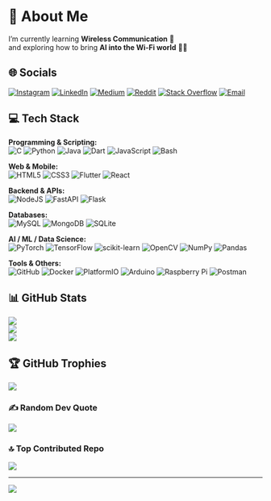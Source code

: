 <!-- ---------------------------- -->
<!-- 💫 ABOUT ME -->
<!-- ---------------------------- -->
# 💫 About Me
I’m currently learning **Wireless Communication** 📡  
and exploring how to bring **AI into the Wi-Fi world** 🤖📶  


<!-- ---------------------------- -->
<!-- 🌐 SOCIAL LINKS -->
<!-- ---------------------------- -->
## 🌐 Socials
[![Instagram](https://img.shields.io/badge/Instagram-%23E4405F.svg?logo=Instagram&logoColor=white)](https://instagram.com/chandu_surisetty) 
[![LinkedIn](https://img.shields.io/badge/LinkedIn-%230077B5.svg?logo=linkedin&logoColor=white)](https://linkedin.com/in/chandu-surisetty-754b94179) 
[![Medium](https://img.shields.io/badge/Medium-12100E?logo=medium&logoColor=white)](https://medium.com/@chandusurisetty58) 
[![Reddit](https://img.shields.io/badge/Reddit-%23FF4500.svg?logo=Reddit&logoColor=white)](https://reddit.com/user/TomorrowNo8138/) 
[![Stack Overflow](https://img.shields.io/badge/-Stackoverflow-FE7A16?logo=stack-overflow&logoColor=white)](https://stackoverflow.com/users/16625271) 
[![Email](https://img.shields.io/badge/Email-D14836?logo=gmail&logoColor=white)](mailto:contact@chandusurisetty.in) 


<!-- ---------------------------- -->
<!-- 💻 TECH STACK -->
<!-- ---------------------------- -->
## 💻 Tech Stack

**Programming & Scripting:**  
![C](https://img.shields.io/badge/c-%2300599C.svg?style=for-the-badge&logo=c&logoColor=white) 
![Python](https://img.shields.io/badge/python-3670A0.svg?style=for-the-badge&logo=python&logoColor=ffdd54) 
![Java](https://img.shields.io/badge/java-%23ED8B00.svg?style=for-the-badge&logo=openjdk&logoColor=white) 
![Dart](https://img.shields.io/badge/dart-%230175C2.svg?style=for-the-badge&logo=dart&logoColor=white) 
![JavaScript](https://img.shields.io/badge/javascript-%23323330.svg?style=for-the-badge&logo=javascript&logoColor=%23F7DF1E) 
![Bash](https://img.shields.io/badge/bash_script-%23121011.svg?style=for-the-badge&logo=gnu-bash&logoColor=white)  

**Web & Mobile:**  
![HTML5](https://img.shields.io/badge/html5-%23E34F26.svg?style=for-the-badge&logo=html5&logoColor=white) 
![CSS3](https://img.shields.io/badge/css3-%231572B6.svg?style=for-the-badge&logo=css3&logoColor=white) 
![Flutter](https://img.shields.io/badge/Flutter-%2302569B.svg?style=for-the-badge&logo=Flutter&logoColor=white) 
![React](https://img.shields.io/badge/react-%2320232a.svg?style=for-the-badge&logo=react&logoColor=%2361DAFB) 

**Backend & APIs:**  
![NodeJS](https://img.shields.io/badge/node.js-6DA55F.svg?style=for-the-badge&logo=node.js&logoColor=white) 
![FastAPI](https://img.shields.io/badge/FastAPI-005571.svg?style=for-the-badge&logo=fastapi) 
![Flask](https://img.shields.io/badge/flask-%23000.svg?style=for-the-badge&logo=flask&logoColor=white) 

**Databases:**  
![MySQL](https://img.shields.io/badge/mysql-4479A1.svg?style=for-the-badge&logo=mysql&logoColor=white) 
![MongoDB](https://img.shields.io/badge/MongoDB-%234ea94b.svg?style=for-the-badge&logo=mongodb&logoColor=white) 
![SQLite](https://img.shields.io/badge/sqlite-%2307405e.svg?style=for-the-badge&logo=sqlite&logoColor=white) 

**AI / ML / Data Science:**  
![PyTorch](https://img.shields.io/badge/PyTorch-%23EE4C2C.svg?style=for-the-badge&logo=PyTorch&logoColor=white) 
![TensorFlow](https://img.shields.io/badge/TensorFlow-%23FF6F00.svg?style=for-the-badge&logo=TensorFlow&logoColor=white) 
![scikit-learn](https://img.shields.io/badge/scikit--learn-%23F7931E.svg?style=for-the-badge&logo=scikit-learn&logoColor=white) 
![OpenCV](https://img.shields.io/badge/opencv-%23white.svg?style=for-the-badge&logo=opencv&logoColor=white) 
![NumPy](https://img.shields.io/badge/numpy-%23013243.svg?style=for-the-badge&logo=numpy&logoColor=white) 
![Pandas](https://img.shields.io/badge/pandas-%23150458.svg?style=for-the-badge&logo=pandas&logoColor=white)  

**Tools & Others:**  
![GitHub](https://img.shields.io/badge/github-%23121011.svg?style=for-the-badge&logo=github&logoColor=white) 
![Docker](https://img.shields.io/badge/docker-%230db7ed.svg?style=for-the-badge&logo=docker&logoColor=white) 
![PlatformIO](https://img.shields.io/badge/PlatformIO-%23222.svg?style=for-the-badge&logo=platformio&logoColor=%23f5822a) 
![Arduino](https://img.shields.io/badge/-Arduino-00979D?style=for-the-badge&logo=Arduino&logoColor=white) 
![Raspberry Pi](https://img.shields.io/badge/-Raspberry_Pi-C51A4A?style=for-the-badge&logo=Raspberry-Pi) 
![Postman](https://img.shields.io/badge/Postman-FF6C37.svg?style=for-the-badge&logo=postman&logoColor=white)  




<!-- ---------------------------- -->
<!-- 📊 GITHUB STATS -->
<!-- ---------------------------- -->
## 📊 GitHub Stats
![](https://github-readme-stats.vercel.app/api?username=chandusurisetty&theme=dark&hide_border=false&include_all_commits=true&count_private=false)<br/>
![](https://nirzak-streak-stats.vercel.app/?user=chandusurisetty&theme=dark&hide_border=false)<br/>
![](https://github-readme-stats.vercel.app/api/top-langs/?username=chandusurisetty&theme=dark&hide_border=false&include_all_commits=true&count_private=false&layout=compact)


<!-- ---------------------------- -->
<!-- 🏆 TROPHIES & EXTRAS -->
<!-- ---------------------------- -->
## 🏆 GitHub Trophies
![](https://github-profile-trophy.vercel.app/?username=chandusurisetty&theme=gruvbox_light&no-frame=true&no-bg=true&margin-w=4)

### ✍️ Random Dev Quote
![](https://quotes-github-readme.vercel.app/api?type=horizontal&theme=tokyonight)

### 🔝 Top Contributed Repo
![](https://github-contributor-stats.vercel.app/api?username=chandusurisetty&limit=5&theme=bear&combine_all_yearly_contributions=true)


<!-- ---------------------------- -->
<!-- 👁️ PROFILE VISIT COUNT -->
<!-- ---------------------------- -->
---
[![](https://visitcount.itsvg.in/api?id=chandusurisetty&icon=0&color=3)](https://visitcount.itsvg.in)

<!-- Proudly created with GPRM ( https://gprm.itsvg.in ) -->
